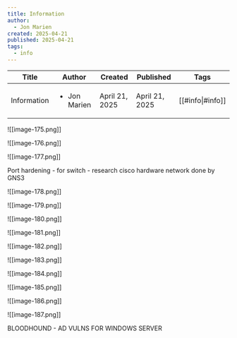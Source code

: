 ```yaml
---
title: Information
author:
  - Jon Marien
created: 2025-04-21
published: 2025-04-21
tags:
  - info
---
```


| Title       | Author                       | Created        | Published      | Tags             |
| ----------- | ---------------------------- | -------------- | -------------- | ---------------- |
| Information | <ul><li>Jon Marien</li></ul> | April 21, 2025 | April 21, 2025 | [[#info\|#info]] |

![[image-175.png]]

![[image-176.png]]

![[image-177.png]]

Port hardening - for switch - research cisco hardware
network done by GNS3

![[image-178.png]]

![[image-179.png]]

![[image-180.png]]

![[image-181.png]]

![[image-182.png]]

![[image-183.png]]

![[image-184.png]]

![[image-185.png]]

![[image-186.png]]

![[image-187.png]]

BLOODHOUND - AD VULNS FOR WINDOWS SERVER

